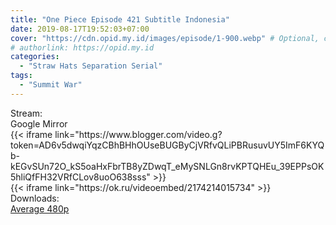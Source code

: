 ```yaml
---
title: "One Piece Episode 421 Subtitle Indonesia"
date: 2019-08-17T19:52:03+07:00
cover: "https://cdn.opid.my.id/images/episode/1-900.webp" # Optional, cover
# authorlink: https://opid.my.id
categories:
  - "Straw Hats Separation Serial"
tags:
  - "Summit War"
---
```

<div class="ui menu violet borderless inverted">
  <div class="header item active">
        Stream:
    </div>
  <a class="active item" data-tab="google">
    <i class="google drive icon"></i> Google
  </a>
  <a class="item nounderline" data-tab="mirror">
    <i class="odnoklassniki icon"></i> Mirror
  </a>
</div>
<div class="ui bottom attached tab segment active" style="border:0 !important;" data-tab="google">
{{< iframe link="https://www.blogger.com/video.g?token=AD6v5dwqiYqzCBhBHhOUseBUGByCjVRfvQLiPBRusuvUY5ImF6KYQb-kEGvSUn72O_kS5oaHxFbrTB8yZDwqT_eMySNLGn8rvKPTQHEu_39EPPsOK5hliQfFH32VRfCLov8uoO638sss" >}}
</div>
<div class="ui bottom attached tab segment" style="border:0 !important;" data-tab="mirror">
{{< iframe link="https://ok.ru/videoembed/2174214015734" >}}
</div>
<div class="ui menu violet borderless inverted">
  <div class="header item active">
        Downloads:
    </div>
  <a class="item nounderline" href="https://ouo.io/5OCSvC" target="_blank" rel="dofollow"><i class="google drive icon"></i>
    Average 480p</a>
</div>